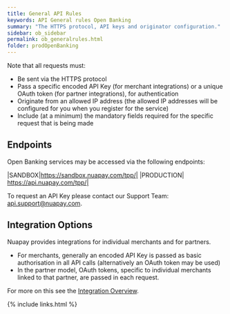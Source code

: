 ```yaml
---
title: General API Rules
keywords: API General rules Open Banking
summary: "The HTTPS protocol, API keys and originator configuration."
sidebar: ob_sidebar
permalink: ob_generalrules.html
folder: prodOpenBanking
---
```


<p>Note that all requests must:</p>

* Be sent via the HTTPS protocol
* Pass a specific encoded API Key (for merchant integrations) or a unique OAuth token (for partner integrations), for authentication
* Originate from an allowed IP address (the allowed IP addresses will be configured for you when you register for the service)
* Include (at a minimum) the mandatory fields required for the specific request that is being made

## Endpoints

Open Banking services may be accessed via the following endpoints:

|SANDBOX|https://sandbox.nuapay.com/tpp/|
|PRODUCTION| https://api.nuapay.com/tpp/|

To request an API Key please contact our Support Team: <a href="mailto:api.support@nuapay.com">api.support@nuapay.com</a>.

## Integration Options

Nuapay provides integrations for individual merchants and for partners. 
* For merchants, generally an encoded API Key is passed as basic authorisation in all API calls (alternatively an OAuth token may be used)
* In the partner model, OAuth tokens, specific to individual merchants linked to that partner, are passed in each request. 

For more on this see the [Integration Overview](ob_integrationoverview.html).

{% include links.html %}

